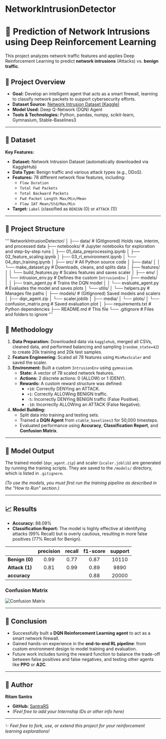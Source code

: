 # NetworkIntrusionDetector
# 🤖 Prediction of Network Intrusions using Deep Reinforcement Learning

This project analyzes network traffic features and applies Deep Reinforcement Learning to predict **network intrusions** (Attacks) vs. **benign traffic**.

## 🚀 **Project Overview**

- **Goal:** Develop an intelligent agent that acts as a smart firewall, learning to classify network packets to support cybersecurity efforts.
- **Dataset Source:** [Network Intrusion Dataset (Kaggle)](https://www.kaggle.com/datasets/chethuhn/network-intrusion-dataset)
- **Model Used:** Deep Q-Network (DQN) Agent
- **Tools & Technologies:** Python, pandas, numpy, scikit-learn, Gymnasium, Stable-Baselines3

---

## 📁 **Dataset**

**Key Features:**

- **Dataset:** Network Intrusion Dataset (automatically downloaded via KaggleHub)
- **Data Type:** Benign traffic and various attack types (e.g., DDoS).
- **Features:** 78 different network flow features, including:
  - `Flow Duration`
  - `Total Fwd Packets`
  - `Total Backward Packets`
  - `Fwd Packet Length Max/Min/Mean`
  - `Flow IAT Mean/Std/Max/Min`
- **Target:** `Label` (classified as `BENIGN` (0) or `ATTACK` (1))

---

## 📂 **Project Structure**
'''
NetworkIntrusionDetector/
│
├── data/                 # (GitIgnored) Holds raw, interim, and processed data
├── notebooks/            # Jupyter notebooks for exploration and step-by-step runs
│   ├── 01_data_preprocessing.ipynb
│   ├── 02_feature_scaling.ipynb
│   ├── 03_rl_environment.ipynb
│   └── 04_dqn_training.ipynb
│
├── src/                  # All Python source code
│   ├── data/
│   │   └── make_dataset.py       # Downloads, cleans, and splits data
│   ├── features/
│   │   └── build_features.py     # Scales features and saves scaler
│   ├── env/
│   │   └── intrusion_env.py      # Defines the custom `IntrusionEnv`
│   ├── models/
│   │   ├── train_agent.py        # Trains the DQN model
│   │   └── evaluate_agent.py     # Evaluates the model and saves plots
│   └── utils/
│       └── helpers.py            # Manages file paths
│
├── models/               # (GitIgnored) Saved models and scalers
│   ├── dqn_agent.zip
│   └── scaler.joblib
│
├── media/
│   └── plots/
│       └── confusion_matrix.png  # Saved evaluation plot
│
├── requirements.txt      # Python dependencies
├── README.md             # This file
└── .gitignore            # Files and folders to ignore
'''

## 🔬 **Methodology**

1.  **Data Preparation:** Downloaded data via `kagglehub`, merged all CSVs, cleaned data, and performed balancing and sampling (`random_state=42`) to create 20k training and 20k test samples.
2.  **Feature Engineering:** Scaled all 78 features using `MinMaxScaler` and saved the scaler.
3.  **Environment:** Built a custom `IntrusionEnv` using `gymnasium`.
    -   **State:** A vector of 78 scaled network features.
    -   **Actions:** 2 discrete actions: 0 (ALLOW) or 1 (DENY).
    -   **Rewards:** A custom reward structure was defined:
        -   `+10`: Correctly DENYing an ATTACK.
        -   `+1`: Correctly ALLOWing BENIGN traffic.
        -   `-5`: Incorrectly DENYing BENIGN traffic (False Positive).
        -   `-10`: Incorrectly ALLOWing an ATTACK (False Negative).
4.  **Model Building:**
    -   Split data into training and testing sets.
    -   Trained a **DQN Agent** from `stable_baselines3` for 50,000 timesteps.
    -   Evaluated performance using **Accuracy**, **Classification Report**, and **Confusion Matrix**.

---

## 💾 **Model Output**

The trained model (`dqn_agent.zip`) and scaler (`scaler.joblib`) are generated by running the training scripts. They are saved to the `/models/` directory, which is listed in `.gitignore`.

*(To use the models, you must first run the training pipeline as described in the "How to Run" section.)*

---

## 📈 **Results**

-   **Accuracy:** 88.09%
-   **Classification Report:** The model is highly effective at identifying attacks (99% Recall) but is overly cautious, resulting in more false positives (77% Recall for Benign).

| | precision | recall | f1-score | support |
| :--- | :---: | :---: | :---: | :---: |
| **Benign (0)** | 0.99 | 0.77 | 0.87 | 10110 |
| **Attack (1)** | 0.81 | 0.99 | 0.89 | 9890 |
| **accuracy** | | | 0.88 | 20000 |

### Confusion Matrix

![Confusion Matrix](media/plots/confusion_matrix.png)

---

## 🏁 **Conclusion**

-   Successfully built a **DQN Reinforcement Learning agent** to act as a smart network firewall.
-   Gained hands-on experience in the **end-to-end RL pipeline**: from custom environment design to model training and evaluation.
-   Future work includes tuning the reward function to balance the trade-off between false positives and false negatives, and testing other agents like **PPO** or **A2C**.

---

## 👤 **Author**

**Ritam Santra**
- **GitHub:** [SantraRS](https://github.com/SantraRS)
- *(Feel free to add your Internship IDs or other info here)*

---

✨ *Feel free to fork, use, or extend this project for your reinforcement learning explorations!*
